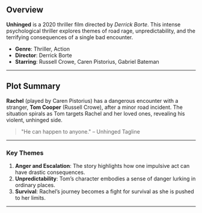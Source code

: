 
## Overview
**Unhinged** is a 2020 thriller film directed by *Derrick Borte*. This intense psychological thriller explores themes of road rage, unpredictability, and the terrifying consequences of a single bad encounter.

- **Genre**: Thriller, Action
- **Director**: Derrick Borte
- **Starring**: Russell Crowe, Caren Pistorius, Gabriel Bateman


---

## Plot Summary
**Rachel** (played by Caren Pistorius) has a dangerous encounter with a stranger, **Tom Cooper** (Russell Crowe), after a minor road incident. The situation spirals as Tom targets Rachel and her loved ones, revealing his violent, unhinged side.

> "He can happen to anyone." – Unhinged Tagline

---

### Key Themes
1. **Anger and Escalation**: The story highlights how one impulsive act can have drastic consequences.
2. **Unpredictability**: Tom’s character embodies a sense of danger lurking in ordinary places.
3. **Survival**: Rachel’s journey becomes a fight for survival as she is pushed to her limits.

---
